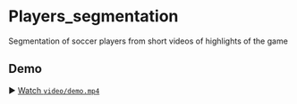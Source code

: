 # Players_segmentation
Segmentation of soccer players from short videos of highlights of the game

## Demo
▶️ [Watch `video/demo.mp4`](videos/demo.mp4)
